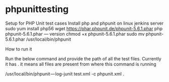 # phpunittesting

Setup for PHP Unit test cases
Install php and phpunit on linux jenkins server
sudo yum install php56
wget https://phar.phpunit.de/phpunit-5.6.1.phar
php phpunit-5.6.1.phar — version
chmod +x phpunit-5.6.1.phar
sudo mv phpunit-5.6.1.phar /usr/local/bin/phpunit


How to run it

Run the below command and provide the path of all the test files. Currently it has . it means all files are present from where this command is running

/usr/local/bin/phpunit — log-junit test.xml -c phpunit.xml .
